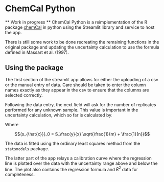 # ChemCal Python

** Work in progress ** 
ChemCal Python is a reimplementation of the R package [chemCal](https://pkgdown.jrwb.de/chemCal/) in python using the Streamlit library and service to host the app. 

There is still some work to be done recreating the remaining functions in the original package and updating the uncertainty calculation to use the formula defined in Massart et al. (1997).

## Using the package
  
The first section of the streamlit app allows for either the uploading of a csv or the manual entry of data. Care should be taken to enter the column names exactly as they appear in the csv to ensure that the columns are selected correctly.   
  
Following the data entry, the next field will ask for the number of replicates performed for any unknown sample. This value is important in the uncertainty calculation, which so far is calculated by:  
  
```math U = t * {s_{\hat{x}}}_0

```

Where   
```math
{s_{\hat{x}}}_0 = S_\frac{y}{x} \sqrt{\frac{1}{m} + \frac{1}{n}}
``` 
  
  
The data is fitted using the ordinary least squares method from the `statsmodels` package.  
  
The latter part of the app relays a calibration curve where the regression line is plotted over the data with the uncertainty range above and below the line. The plot also contains the regression formula and $R^2$ data for completeness.
